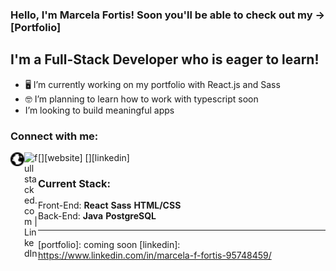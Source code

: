 ### Hello, I'm Marcela Fortis! Soon you'll be able to check out my -> [Portfolio]

## I'm a Full-Stack Developer who is eager to learn!
- 🖥 I’m currently working on my portfolio with React.js and Sass
- 🤓 I’m planning to learn how to work with typescript soon
- I’m looking to build meaningful apps


### Connect with me:

[<img align="left" alt="fullstacked.com" width="22px" src="https://raw.githubusercontent.com/iconic/open-iconic/master/svg/globe.svg" />][website]
[<img align="left" alt="fullstacked.com | LinkedIn" width="22px" src="https://cdn.jsdelivr.net/npm/simple-icons@v3/icons/linkedin.svg" />][linkedin]
<br />

### Current Stack: 

Front-End: **React** **Sass** **HTML/CSS**
<br />
Back-End: **Java** **PostgreSQL**

---


[portfolio]: coming soon
[linkedin]: https://www.linkedin.com/in/marcela-f-fortis-95748459/
